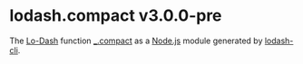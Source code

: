 # lodash.compact v3.0.0-pre

The [Lo-Dash](https://lodash.com/) function [_.compact](http://lodash.com/docs#compact) as a [Node.js](http://nodejs.org/) module generated by [lodash-cli](https://www.npmjs.com/package/lodash-cli).
